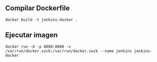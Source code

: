 ## Compilar Dockerfile

```
docker build -t jenkins-docker .
```

## Ejecutar imagen

```
docker run -d -p 8080:8080 -v /var/run/docker.sock:/var/run/docker.sock --name jenkins jenkins-docker
```